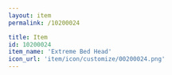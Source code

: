 ```yaml
---
layout: item
permalink: /10200024

title: Item
id: 10200024
item_name: 'Extreme Bed Head'
icon_url: 'item/icon/customize/00200024.png'
---
```

